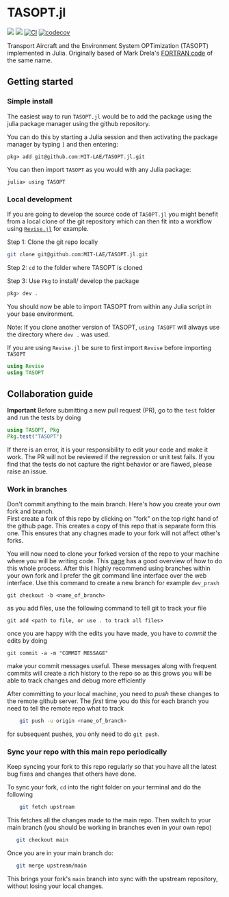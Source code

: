 # TASOPT.jl
[![](https://img.shields.io/badge/docs-latest-blue.svg)](https://mit-lae.github.io/TASOPT.jl/dev/) [![](https://img.shields.io/badge/docs-stable-blue.svg)](https://mit-lae.github.io/TASOPT.jl/stable/) [![CI](https://github.com/MIT-LAE/TASOPT.jl/actions/workflows/CI.yml/badge.svg)](https://github.com/MIT-LAE/TASOPT.jl/actions/workflows/CI.yml) [![codecov](https://codecov.io/github/MIT-LAE/TASOPT.jl/graph/badge.svg?token=J1FNXGO3SD)](https://codecov.io/github/MIT-LAE/TASOPT.jl) 

Transport Aircraft and the Environment System OPTimization (TASOPT) implemented in Julia. Originally based of Mark Drela's [FORTRAN code](https://web.mit.edu/drela/Public/web/tasopt/) of the same name.

## Getting started

### Simple install

The easiest way to run `TASOPT.jl` would be to add the package using the julia package manager using the github repository.

You can do this by starting a Julia session and then activating the package manager by typing `]` and then entering:
```julia-repl
pkg> add git@github.com:MIT-LAE/TASOPT.jl.git
```

You can then import `TASOPT` as you would with any Julia package:
```julia-repl
julia> using TASOPT
```
### Local development

If you are going to develop the source code of `TASOPT.jl` you might benefit from a local clone of the git repository which
can then fit into a workflow using [`Revise.jl`](https://timholy.github.io/Revise.jl/stable/) for example.

Step 1: Clone the git repo locally
```bash
git clone git@github.com:MIT-LAE/TASOPT.jl.git
```

Step 2: `cd` to the folder where TASOPT is cloned

Step 3: Use `Pkg` to install/ develop the package

```julia
pkg> dev .
```

You should now be able to import TASOPT from within any Julia script in your base environment.

Note: If you clone another version of TASOPT, `using TASOPT` will always use the directory where `dev .` was used.

If you are using `Revise.jl` be sure to first import `Revise` before importing `TASOPT`

```julia
using Revise
using TASOPT
```

## Collaboration guide

**Important**
Before submitting a new pull request (PR), go to the `test` folder and run the tests by doing 
```julia
using TASOPT, Pkg
Pkg.test("TASOPT")
```
If there is an error, it is your responsibility to edit your code and make it work.
The PR will not be reviewed if the regression or unit test fails. If you find that the tests do not capture the right behavior or are flawed, please raise an issue.

### Work in branches

Don't commit anything to the main branch. Here's how you create your own fork and branch.  
First create a fork of this repo by clicking on "fork" on the top right hand of the github page. This creates a copy of this repo that is separate form this one. This ensures that any chagnes made to your fork will not affect other's forks.

You will now need to clone your forked version of the repo to your machine where you will be writing code. This [page](https://help.github.com/en/github/getting-started-with-github/fork-a-repo) has a good overview of how to do this whole process.
After this I highly recommend using branches within your own fork and I prefer the git command line interface over the web interface.
Use this command to create a new branch for example `dev_prash`

    git checkout -b <name_of_branch>

as you add files, use the following command to tell git to track your file

    git add <path to file, or use . to track all files>

once you are happy with the edits you have made, you have to *commit* the edits by doing

    git commit -a -m "COMMIT MESSAGE"

make your commit messages useful. These messages along with frequent commits will create a rich history to the repo so as this grows you will be able to track changes and debug more efficiently

After committing to your local machine, you need to *push* these changes to the remote github server. The _first_ time you do this for each branch you need to tell the remote repo what to track
```bash
    git push -u origin <name_of_branch>
```
for subsequent pushes, you only need to do `git push`.

### Sync your repo with this main repo periodically

Keep syncing your fork to this repo regularly so that you have all the latest bug fixes and changes that others have done. 

To sync your fork, `cd` into the right folder on your terminal and do the following
```bash
    git fetch upstream
```
This fetches all the changes made to the main repo. Then switch to your main branch (you should be working in branches even in your own repo)
```bash
   git checkout main
```
Once you are in your main branch do:
```bash
   git merge upstream/main
```
This brings your fork's `main` branch into sync with the upstream repository, without losing your local changes.
